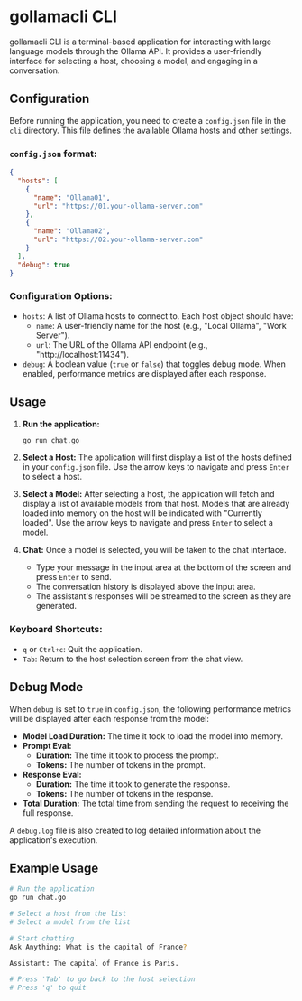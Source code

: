 # gollamacli CLI

gollamacli CLI is a terminal-based application for interacting with large language models through the Ollama API. It provides a user-friendly interface for selecting a host, choosing a model, and engaging in a conversation.

## Configuration

Before running the application, you need to create a `config.json` file in the `cli` directory. This file defines the available Ollama hosts and other settings.

### `config.json` format:

```json
{
  "hosts": [
    {
      "name": "Ollama01",
      "url": "https://01.your-ollama-server.com"
    },
    {
      "name": "Ollama02",
      "url": "https://02.your-ollama-server.com"
    }
  ],
  "debug": true
}
```

### Configuration Options:

*   `hosts`: A list of Ollama hosts to connect to. Each host object should have:
    *   `name`: A user-friendly name for the host (e.g., "Local Ollama", "Work Server").
    *   `url`: The URL of the Ollama API endpoint (e.g., "http://localhost:11434").
*   `debug`: A boolean value (`true` or `false`) that toggles debug mode. When enabled, performance metrics are displayed after each response.

## Usage

1.  **Run the application:**

    ```bash
    go run chat.go
    ```

2.  **Select a Host:**
    The application will first display a list of the hosts defined in your `config.json` file. Use the arrow keys to navigate and press `Enter` to select a host.

3.  **Select a Model:**
    After selecting a host, the application will fetch and display a list of available models from that host. Models that are already loaded into memory on the host will be indicated with "Currently loaded". Use the arrow keys to navigate and press `Enter` to select a model.

4.  **Chat:**
    Once a model is selected, you will be taken to the chat interface.
    *   Type your message in the input area at the bottom of the screen and press `Enter` to send.
    *   The conversation history is displayed above the input area.
    *   The assistant's responses will be streamed to the screen as they are generated.

### Keyboard Shortcuts:

*   `q` or `Ctrl+c`: Quit the application.
*   `Tab`: Return to the host selection screen from the chat view.

## Debug Mode

When `debug` is set to `true` in `config.json`, the following performance metrics will be displayed after each response from the model:

*   **Model Load Duration:** The time it took to load the model into memory.
*   **Prompt Eval:**
    *   **Duration:** The time it took to process the prompt.
    *   **Tokens:** The number of tokens in the prompt.
*   **Response Eval:**
    *   **Duration:** The time it took to generate the response.
    *   **Tokens:** The number of tokens in the response.
*   **Total Duration:** The total time from sending the request to receiving the full response.

A `debug.log` file is also created to log detailed information about the application's execution.

## Example Usage

```bash
# Run the application
go run chat.go

# Select a host from the list
# Select a model from the list

# Start chatting
Ask Anything: What is the capital of France?

Assistant: The capital of France is Paris.

# Press 'Tab' to go back to the host selection
# Press 'q' to quit
```
